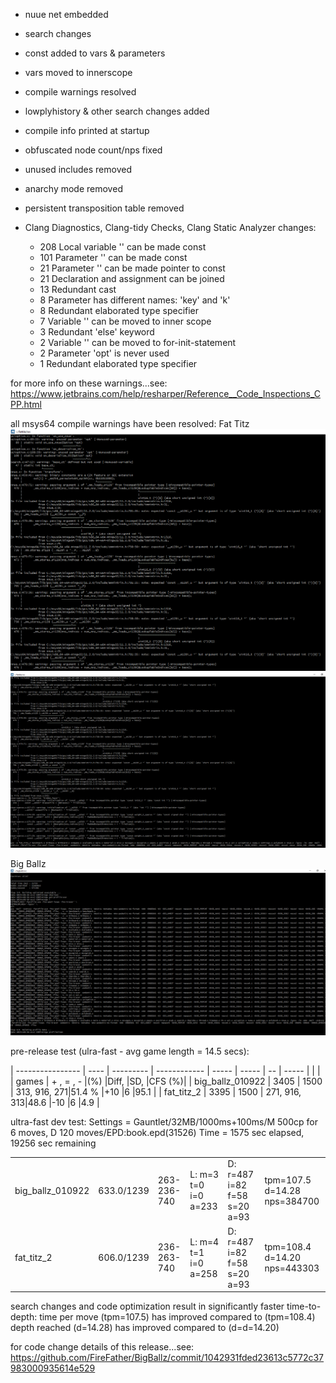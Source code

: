  
- nuue net embedded
- search changes
- const added to vars & parameters
- vars moved to innerscope
- compile warnings resolved
- lowplyhistory & other search changes added
- compile info printed at startup
- obfuscated node count/nps fixed
- unused includes removed
- anarchy mode removed
- persistent transposition table removed

- Clang Diagnostics, Clang-tidy Checks, Clang Static Analyzer changes:
	- 208 Local variable '' can be made const
	- 101 Parameter '' can be made const
	- 21 Parameter '' can be made pointer to const	
	- 21 Declaration and assignment can be joined
    - 13 Redundant cast	
	- 8 Parameter has different names: 'key' and 'k'
    - 8 Redundant elaborated type specifier
	- 7 Variable '' can be moved to inner scope
	- 3 Redundant 'else' keyword	
	- 2 Variable '' can be moved to for-init-statement
    - 2 Parameter 'opt' is never used	
	- 1 Redundant elaborated type specifier
	
for more info on these warnings...see:
https://www.jetbrains.com/help/resharper/Reference__Code_Inspections_CPP.html


all msys64 compile warnings have been resolved:
Fat Titz
![alt tag](https://raw.githubusercontent.com/FireFather/BigBallz/master/bitmaps/fattitz_compile_warnings_1.png)
![alt tag](https://raw.githubusercontent.com/FireFather/BigBallz/master/bitmaps/fattitz_compile_warnings_2.png)


Big Ballz
![alt tag](https://raw.githubusercontent.com/FireFather/BigBallz/master/bitmaps/bigballz_clean_compile.png)

pre-release test (ulra-fast - avg game length = 14.5 secs):

| ---------------- | ---- | --------- | ------------ | ----- | ----- | -- | ----- |
|                  |      |  games    |  + ,  = ,  - |(%)    |Diff,  |SD, |CFS (%)|
| big_ballz_010922 | 3405 |   1500    | 313, 916, 271|51.4 % |+10    |6   |95.1   |
| fat_titz_2       | 3395 |   1500    | 271, 916, 313|48.6   |-10    |6   |4.9    |

ultra-fast dev test:
Settings = Gauntlet/32MB/1000ms+100ms/M 500cp for 6 moves, D 120 moves/EPD:book.epd(31526)
Time = 1575 sec elapsed, 19256 sec remaining

|                  |            |           |                      |                              |                              |
| ---------------- | ---------- | --------- | -------------------- | ---------------------------- | ---------------------------- |
| big_ballz_010922 | 633.0/1239 |263-236-740|L: m=3 t=0 i=0 a=233|D: r=487 i=82 f=58 s=20 a=93|tpm=107.5 d=14.28 nps=384700|
| fat_titz_2       | 606.0/1239 |236-263-740|L: m=4 t=1 i=0 a=258|D: r=487 i=82 f=58 s=20 a=93|tpm=108.4 d=14.20 nps=443303|
 
 
search changes and code optimization result in significantly faster time-to-depth:
time per move (tpm=107.5) has improved compared to (tpm=108.4)
depth reached (d=14.28) has improved compared to (d=d=14.20)


for code change details of this release...see:
https://github.com/FireFather/BigBallz/commit/1042931fded23613c5772c37983000935614e529
